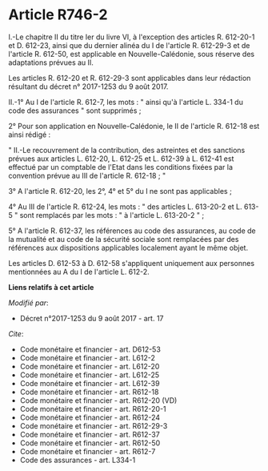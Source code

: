 # Article R746-2

I.-Le chapitre II du titre Ier du livre VI, à l'exception des articles R. 612-20-1 et D. 612-23, ainsi que du dernier alinéa
du I de l'article R. 612-29-3 et de l'article R. 612-50, est applicable en Nouvelle-Calédonie, sous réserve des adaptations
prévues au II. 

Les articles R. 612-20 et R. 612-29-3 sont applicables dans leur rédaction résultant du décret n° 2017-1253 du 9 août 2017. 

II.-1° Au I de l'article R. 612-7, les mots : " ainsi qu'à l'article L. 334-1 du code des assurances " sont supprimés ; 

2° Pour son application en Nouvelle-Calédonie, le II de l'article R. 612-18 est ainsi rédigé : 

" II.-Le recouvrement de la contribution, des astreintes et des sanctions prévues aux articles L. 612-20, L. 612-25 et L.
612-39 à L. 612-41 est effectué par un comptable de l'Etat dans les conditions fixées par la convention prévue au III de
l'article R. 612-18 ; " 

3° A l'article R. 612-20, les 2°, 4° et 5° du I ne sont pas applicables ; 

4° Au III de l'article R. 612-24, les mots : " des articles L. 613-20-2 et L. 613-5 " sont remplacés par les mots : " à
l'article L. 613-20-2 " ; 

5° A l'article R. 612-37, les références au code des assurances, au code de la mutualité et au code de la sécurité sociale
sont remplacées par des références aux dispositions applicables localement ayant le même objet. 

Les articles D. 612-53 à D. 612-58 s'appliquent uniquement aux personnes mentionnées au A du I de l'article L. 612-2.

**Liens relatifs à cet article**

_Modifié par_:

  - Décret n°2017-1253 du 9 août 2017 - art. 17

_Cite_:

  - Code monétaire et financier - art. D612-53
  - Code monétaire et financier - art. L612-2
  - Code monétaire et financier - art. L612-20
  - Code monétaire et financier - art. L612-25
  - Code monétaire et financier - art. L612-39
  - Code monétaire et financier - art. R612-18
  - Code monétaire et financier - art. R612-20 (VD)
  - Code monétaire et financier - art. R612-20-1
  - Code monétaire et financier - art. R612-24
  - Code monétaire et financier - art. R612-29-3
  - Code monétaire et financier - art. R612-37
  - Code monétaire et financier - art. R612-50
  - Code monétaire et financier - art. R612-7
  - Code des assurances - art. L334-1
